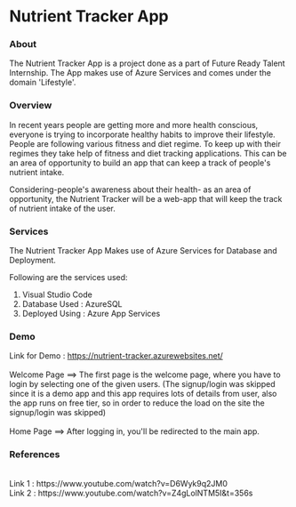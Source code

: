 
# Nutrient Tracker App

### About
The Nutrient Tracker App is a project done as a part of Future Ready Talent Internship. The App makes use of Azure Services and comes under the domain 'Lifestyle'.

### Overview
In recent years people are getting more and more health conscious, everyone is trying to incorporate healthy habits to improve their lifestyle. People are following various fitness and diet regime. To keep up with their regimes they take help of fitness and diet tracking applications. This can be an area of opportunity to build an app that can keep a track of people's nutrient intake.

Considering-people's awareness about their health- as an area of opportunity, the Nutrient Tracker will be a web-app that will keep the track of nutrient intake of the user.

### Services

The Nutrient Tracker App Makes use of Azure Services for Database and Deployment.

Following are the services used:
1. Visual Studio Code
2. Database Used : AzureSQL
3. Deployed Using : Azure App Services

### Demo

Link for Demo : https://nutrient-tracker.azurewebsites.net/
<br>
<br>
Welcome Page ==> The first page is the welcome page, where you have to login by selecting one of the given users. (The signup/login was skipped since it is a demo app and this app requires lots of details from user, also the app runs on free tier, so in order to reduce the load on the site the signup/login was skipped)
<br>
<br>
Home Page ==> After logging in, you'll be redirected to the main app.

### References
<br>
Link 1 : https://www.youtube.com/watch?v=D6Wyk9q2JM0
<br>
Link 2 : https://www.youtube.com/watch?v=Z4gLolNTM5I&t=356s
